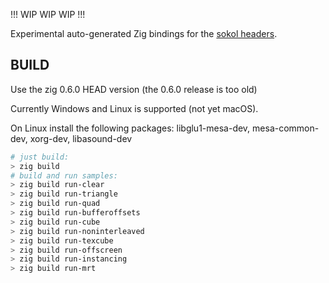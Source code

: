 !!! WIP WIP WIP !!!

Experimental auto-generated Zig bindings for the [sokol headers](https://github.com/floooh/sokol).

## BUILD

Use the zig 0.6.0 HEAD version (the 0.6.0 release is too old)

Currently Windows and Linux is supported (not yet macOS).

On Linux install the following packages: libglu1-mesa-dev, mesa-common-dev, xorg-dev, libasound-dev

```sh
# just build:
> zig build
# build and run samples:
> zig build run-clear
> zig build run-triangle
> zig build run-quad
> zig build run-bufferoffsets
> zig build run-cube
> zig build run-noninterleaved
> zig build run-texcube
> zig build run-offscreen
> zig build run-instancing
> zig build run-mrt
```


